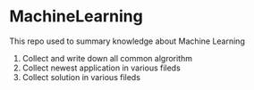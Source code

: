 # MachineLearning
This repo used to summary knowledge about Machine Learning

1. Collect and write down all common algrorithm
2. Collect newest application in various fileds
3. Collect solution in various fileds
